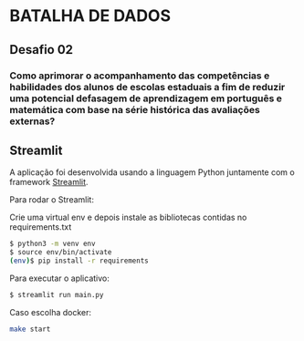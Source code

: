 # BATALHA DE DADOS
## Desafio 02
### Como aprimorar o acompanhamento das competências e habilidades dos alunos de escolas estaduais a fim de reduzir uma potencial defasagem de aprendizagem em português e matemática com base na série histórica das avaliações externas?



## Streamlit
A aplicação foi desenvolvida usando a linguagem Python juntamente com o framework [Streamlit](https://www.streamlit.io/).

Para rodar o Streamlit:

Crie uma virtual env e depois instale as bibliotecas contidas no requirements.txt

```bash
$ python3 -m venv env
$ source env/bin/activate
(env)$ pip install -r requirements
```
Para executar o aplicativo:
```bash
$ streamlit run main.py
```

Caso escolha docker:
```bash
make start
```

